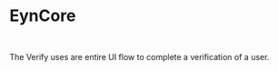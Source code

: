 # EynCore

> 

```kotlin
```

```java
```

The Verify uses are entire UI flow to complete a verification of a user.